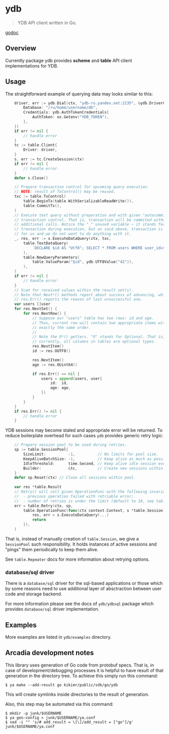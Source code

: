 # ydb

> YDB API client written in Go.

[godoc](https://godoc.org/github.com/yandex-cloud/ydb-go-sdk/)

## Overview

Currently package ydb provides **scheme** and **table** API client
implementations for YDB.

## Usage

The straightforward example of querying data may looks similar to this:

```go
	driver, err := ydb.Dial(ctx, "ydb-ru.yandex.net:2135", &ydb.DriverConfig{
		Database: "/ru/home/username/db",
		Credentials: ydb.AuthTokenCredentials{
			AuthToken: os.Getenv("YDB_TOKEN"),
		},
	})
	if err != nil {
		// handle error
	}
	tc := table.Client{
		Driver: driver,
	}
	s, err := tc.CreateSession(ctx)
	if err != nil {
		// handle error
	}
	defer s.Close()

	// Prepare transaction control for upcoming query execution.
	// NOTE: result of TxControl() may be reused.
	txc := table.TxControl(
		table.BeginTx(table.WithSerializableReadWrite()),
		table.CommitTx(),
	)
	// Execute text query without preparation and with given "autocommit"
	// transaction control. That is, transaction will be commited without
	// additional calls. Notice the "_" unused variable – it stands for created
	// transaction during execution, but as said above, transaction is commited
	// for us and we do not want to do anything with it.
	_, res, err := s.ExecuteDataQuery(ctx, txc,
		table.TextDataQuery(
			`DECLARE $id AS "Utf8"; SELECT * FROM users WHERE user_id=$id`,
		),
		table.NewQueryParameters(
			table.ValueParam("$id", ydb.UTF8Value("42")),
		),
	)
	if err != nil {
		// handle error
	}
	// Scan for received values within the result set(s).
	// Note that Next*() methods report about success of advancing, while
	// res.Err() reports the reason of last unsuccessful one.
	var users []user
	for res.NextSet() {
		for res.NextRow() {
			// Suppose our "users" table has two rows: id and age.
			// Thus, current row will contain two appropriate items with
			// exactly the same order.
			//
			// Note the O*() getters. "O" stands for Optional. That is,
			// currently, all columns in tables are optional types.
			res.NextItem()
			id := res.OUTF8()

			res.NextItem()
			age := res.OUint64()

			if res.Err() == nil {
				users = append(users, user{
					id:  id,
					age: age,
				})
			}
		}
	}
	if res.Err() != nil {
		// handle error
	}
```

YDB sessions may become staled and appropriate error will be returned. To
reduce boilerplate overhead for such cases `ydb` provides generic retry logic:

```go
	// Prepare session pool to be used during retries.
	sp := table.SessionPool{
		SizeLimit:          -1,          // No limits for pool size.
		KeepAliveBatchSize: -1,          // Keep alive as much as possible number of sessions.
		IdleThreshold:      time.Second, // Keep alive idle session every second.
		Builder:            &tc,         // Create new sessions within tc.
	}
	defer sp.Reset(ctx) // Close all sessions within pool.
	
	var res *table.Result
	// Retry() will call given OperationFunc with the following invariants:
	//  - previous operation failed with retriable error;
	//  - number of retries is under the limit (default to 10, see table.Repeater docs);
	err = table.Retry(ctx, sp,
		table.OperationFunc(func(ctx context.Context, s *table.Session) (err error) {
			res, err = s.ExecuteDataQuery(...)
			return
		}),
	)
```

That is, instead of manually creation of `table.Session`, we give a
`SessionPool` such responsibility. It holds instances of active sessions and
"pings" them periodically to keep them alive.

See `table.Repeater` docs for more information about retrying options.

### database/sql driver

There is a `database/sql` driver for the sql-based applications or those which
by some reasons need to use additional layer of absctraction between user code
and storage backend.

For more information please see the docs of `ydb/ydbsql` package which provides
`database/sql` driver implementation.

## Examples

More examples are listed in `ydb/examples` directory.

## Arcadia development notes

This library uses generation of Go code from protobuf specs. That is, in case
of development/debugging processes it is helpful to have result of that
generation in the directory tree. To achieve this simply run this command:

```
$ ya make --add-result go kikimr/public/sdk/go/ydb
```

This will create symlinks inside directories to the result of generation.

Also, this step may be automated via this command:
```
$ mkdir -p junk/$USERNAME
$ ya gen-config > junk/$USERNAME/ya.conf
$ sed -i "" 's/# add_result = \[\]/add_result = ["go"]/g' junk/$USERNAME/ya.conf
```

